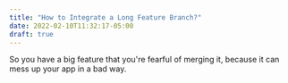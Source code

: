 ```yaml
---
title: "How to Integrate a Long Feature Branch?"
date: 2022-02-10T11:32:17-05:00
draft: true
---
```


So you have a big feature that you're fearful of merging it, because it can mess up your app in a bad way. 

